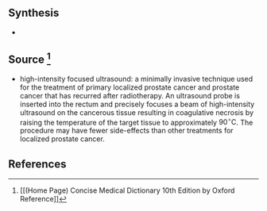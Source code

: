 ## Synthesis
- 
## Source [^1]
- high-intensity focused ultrasound: a minimally invasive technique used for the treatment of primary localized prostate cancer and prostate cancer that has recurred after radiotherapy. An ultrasound probe is inserted into the rectum and precisely focuses a beam of high-intensity ultrasound on the cancerous tissue resulting in coagulative necrosis by raising the temperature of the target tissue to approximately $90^{\circ} \mathrm{C}$. The procedure may have fewer side-effects than other treatments for localized prostate cancer.
## References

[^1]: [[(Home Page) Concise Medical Dictionary 10th Edition by Oxford Reference]]